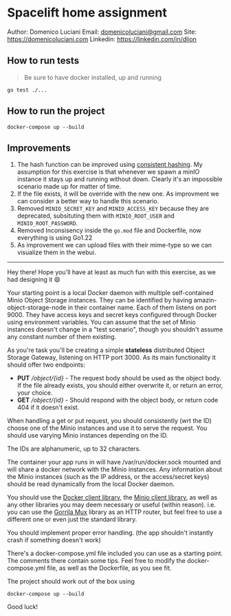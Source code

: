 # Spacelift home assignment

Author: Domenico Luciani
Email: domenicoluciani@gmail.com
Site: https://domenicoluciani.com
Linkedin: https://linkedin.com/in/dlion

## How to run tests

> Be sure to have docker installed, up and running

`go test ./...`

## How to run the project

`docker-compose up --build`

## Improvements
1. The hash function can be improved using [consistent hashing](https://highscalability.com/consistent-hashing-algorithm/). My assumption for this exercise is that whenever we spawn a minIO instance it stays up and running without down. Clearly it's an impossible scenario made up for matter of time.
2. If the file exists, it will be override with the new one. As improvment we can consider a better way to handle this scenario.
3. Removed `MINIO_SECRET_KEY` and `MINIO_ACCESS_KEY` because they are deprecated, subsituting them with `MINIO_ROOT_USER` and `MINIO_ROOT_PASSWORD`.
4. Removed Inconsisency inside the `go.mod` file and Dockerfile, now everything is using Go1.22
5. As improvement we can upload files with their mime-type so we can visualize them in the webui.


---

Hey there! Hope you'll have at least as much fun with this exercise, as we had designing it 😄

Your starting point is a local Docker daemon with multiple self-contained Minio Object Storage instances.
They can be identified by having amazin-object-storage-node in their container name.
Each of them listens on port 9000.
They have access keys and secret keys configured through Docker using environment variables.
You can assume that the set of Minio instances doesn't change in a "test scenario", though you shouldn't assume any constant number of them existing.

As you're task you'll be creating a simple **stateless** distributed Object Storage Gateway, listening on HTTP port 3000.
As its main functionality it should offer two endpoints:
 - **PUT** */object/{id}* - The request body should be used as the object body. If the file already exists, you should either overwrite it, or return an error, your choice.
 - **GET** */object/{id}* - Should respond with the object body, or return code 404 if it doesn't exist.

When handling a get or put request, you should consistently (wrt the ID) choose one of the Minio instances and use it to serve the request.
You should use varying Minio instances depending on the ID.

The IDs are alphanumeric, up to 32 characters.

The container your app runs in will have /var/run/docker.sock mounted and will share a docker network with the Minio instances.
Any information about the Minio instances (such as the IP address, or the access/secret keys) should be read dynamically from the local Docker daemon.

You should use the [Docker client library](https://github.com/moby/moby/tree/master/client),
the [Minio client library](https://github.com/minio/minio-go),
as well as any other libraries you may deem necessary or useful (within reason).
i.e. you can use the [Gorrila Mux](https://github.com/gorilla/mux) library as an HTTP router,
but feel free to use a different one or even just the standard library.

You should implement proper error handling. (the app shouldn't instantly crash if something doesn't work)

There's a docker-compose.yml file included you can use as a starting point. The comments there contain some tips.
Feel free to modify the docker-compose.yml file, as well as the Dockerfile, as you see fit.

The project should work out of the box using
```
docker-compose up --build
```

Good luck!